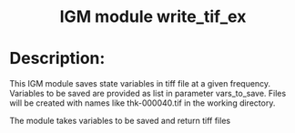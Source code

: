 ### <h1 align="center" id="title">IGM module write_tif_ex </h1>

# Description:

This IGM module saves state variables in tiff file at a given frequency.
Variables to be saved are provided as list in parameter vars_to_save.
Files will be created with names like thk-000040.tif in the working directory.

The module takes variables to be saved and return tiff files
